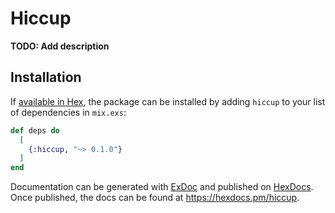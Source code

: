 # Hiccup

**TODO: Add description**

## Installation

If [available in Hex](https://hex.pm/docs/publish), the package can be installed
by adding `hiccup` to your list of dependencies in `mix.exs`:

```elixir
def deps do
  [
    {:hiccup, "~> 0.1.0"}
  ]
end
```

Documentation can be generated with [ExDoc](https://github.com/elixir-lang/ex_doc)
and published on [HexDocs](https://hexdocs.pm). Once published, the docs can
be found at <https://hexdocs.pm/hiccup>.

